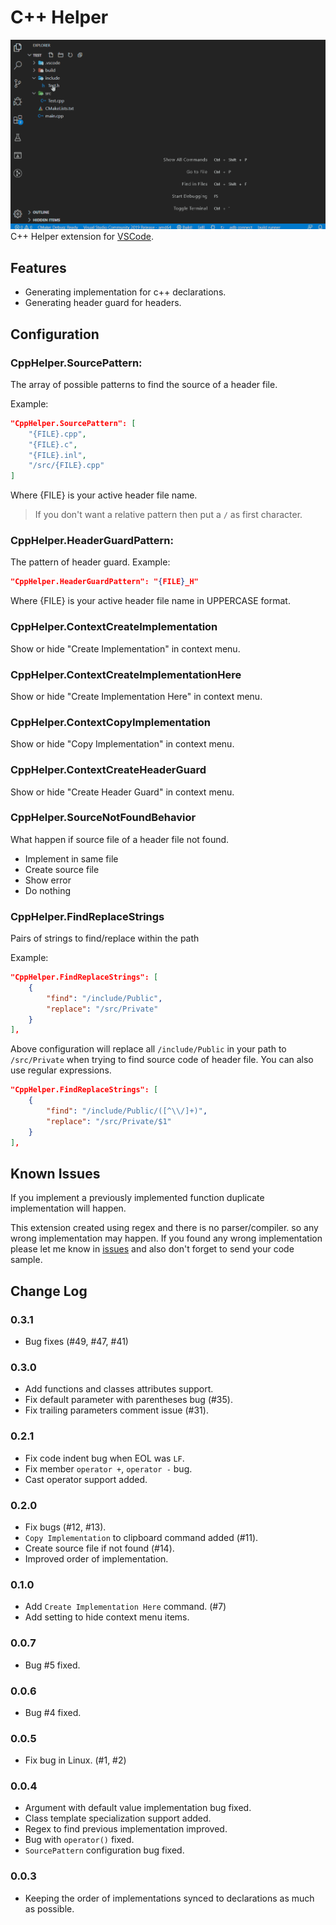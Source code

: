 # C++ Helper

![Screen Shot](/images/screenshot.gif)
C++ Helper extension for [VSCode](https://code.visualstudio.com/).

## Features
* Generating implementation for c++ declarations.
* Generating header guard for headers.

## Configuration

### CppHelper.SourcePattern:
The array of possible patterns to find the source of a header file.

Example:
```json
"CppHelper.SourcePattern": [
    "{FILE}.cpp",
    "{FILE}.c",
    "{FILE}.inl",
    "/src/{FILE}.cpp"
]
```
Where {FILE} is your active header file name.
> If you don't want a relative pattern then put a `/` as first character.

### CppHelper.HeaderGuardPattern:
The pattern of header guard.
Example:
```json
"CppHelper.HeaderGuardPattern": "{FILE}_H"
```
Where {FILE} is your active header file name in UPPERCASE format.

### CppHelper.ContextCreateImplementation
Show or hide "Create Implementation" in context menu.

### CppHelper.ContextCreateImplementationHere
Show or hide "Create Implementation Here" in context menu.

### CppHelper.ContextCopyImplementation
Show or hide "Copy Implementation" in context menu.

### CppHelper.ContextCreateHeaderGuard
Show or hide "Create Header Guard" in context menu.

### CppHelper.SourceNotFoundBehavior
What happen if source file of a header file not found.
* Implement in same file
* Create source file
* Show error
* Do nothing

### CppHelper.FindReplaceStrings
Pairs of strings to find/replace within the path

Example:
```json
"CppHelper.FindReplaceStrings": [
    {
        "find": "/include/Public",
        "replace": "/src/Private"
    }
],
```
Above configuration will replace all `/include/Public` in your path to `/src/Private` when trying to find source code of header file.
You can also use regular expressions.
```json
"CppHelper.FindReplaceStrings": [
    {
        "find": "/include/Public/([^\\/]+)",
        "replace": "/src/Private/$1"
    }
],
```

## Known Issues
If you implement a previously implemented function duplicate implementation will happen.

This extension created using regex and there is no parser/compiler.
so any wrong implementation may happen.
If you found any wrong implementation please let me know in [issues](https://github.com/amir9480/vscode-cpp-helper/issues) and also don't forget to send your code sample.

## Change Log

### 0.3.1
* Bug fixes (#49, #47, #41)

### 0.3.0
* Add functions and classes attributes support.
* Fix default parameter with parentheses bug (#35).
* Fix trailing parameters comment issue (#31).

### 0.2.1
* Fix code indent bug when EOL was `LF`.
* Fix member `operator +`, `operator -` bug.
* Cast operator support added.

### 0.2.0
* Fix bugs (#12, #13).
* `Copy Implementation` to clipboard command added (#11).
* Create source file if not found (#14).
* Improved order of implementation.

### 0.1.0
* Add `Create Implementation Here` command. (#7)
* Add setting to hide context menu items.

### 0.0.7
* Bug #5 fixed.

### 0.0.6
* Bug #4 fixed.

### 0.0.5
* Fix bug in Linux. (#1, #2)

### 0.0.4
* Argument with default value implementation bug fixed.
* Class template specialization support added.
* Regex to find previous implementation improved.
* Bug with `operator()` fixed.
* `SourcePattern` configuration bug fixed.

### 0.0.3
* Keeping the order of implementations synced to declarations as much as possible.

